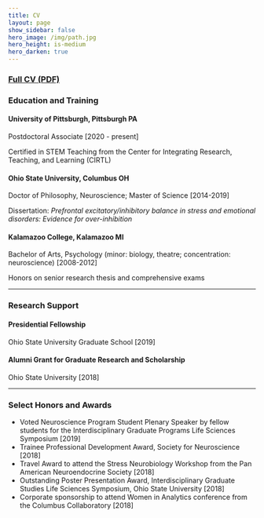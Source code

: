 ```yaml
---
title: CV
layout: page
show_sidebar: false
hero_image: /img/path.jpg
hero_height: is-medium
hero_darken: true
---
```


<h3><a href="/doc/CVchloepage.pdf" target="_blank">Full CV (PDF)</a></h3>

<h3>Education and Training</h3>

<h4>University of Pittsburgh, Pittsburgh PA</h4>
<p>Postdoctoral Associate [2020 - present]</p>
<p>Certified in STEM Teaching from the Center for Integrating Research, Teaching, and Learning (CIRTL)</p>


<h4>Ohio State University, Columbus OH</h4>
<p>Doctor of Philosophy, Neuroscience; Master of Science [2014-2019]</p>
<p>Dissertation: <i>Prefrontal excitatory/inhibitory balance in stress and emotional disorders: Evidence for over-inhibition</i></p>


<h4>Kalamazoo College, Kalamazoo MI</h4>
<p>Bachelor of Arts, Psychology (minor: biology, theatre; concentration: neuroscience) [2008-2012]</p>
<p>Honors on senior research thesis and comprehensive exams</p>

-----

<h3>Research Support</h3>

<h4>Presidential Fellowship</h4>
Ohio State University Graduate School [2019]

<h4>Alumni Grant for Graduate Research and Scholarship</h4>
Ohio State University [2018]

-----

<h3>Select Honors and Awards</h3>

* Voted Neuroscience Program Student Plenary Speaker by fellow students for the Interdisciplinary Graduate Programs Life Sciences Symposium [2019]
* Trainee Professional Development Award, Society for Neuroscience [2018]
* Travel Award to attend the Stress Neurobiology Workshop from the Pan American Neuroendocrine Society [2018]
* Outstanding Poster Presentation Award, Interdisciplinary Graduate Studies Life Sciences Symposium, Ohio State University [2018]
* Corporate sponsorship to attend Women in Analytics conference from the Columbus Collaboratory [2018]